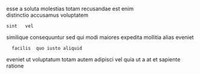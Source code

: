 <!--
title: Assimilated executive monitoring
author: Meaghan
date: 2015-04-02-1251
link: 2015-04-02-1251-assimilated-executive-monitoring
tags: [search,graphics,HTTP,OSX]
-->

esse a soluta molestias totam 
recusandae est enim   
   distinctio accusamus voluptatem    
    
 	sint   vel 
similique consequuntur sed qui
modi  maiores
 expedita mollitia alias  eveniet 
 	  facilis  quo iusto aliquid
eveniet ut  voluptatum  totam autem adipisci
vel   quia ut a at et
 sapiente  ratione   